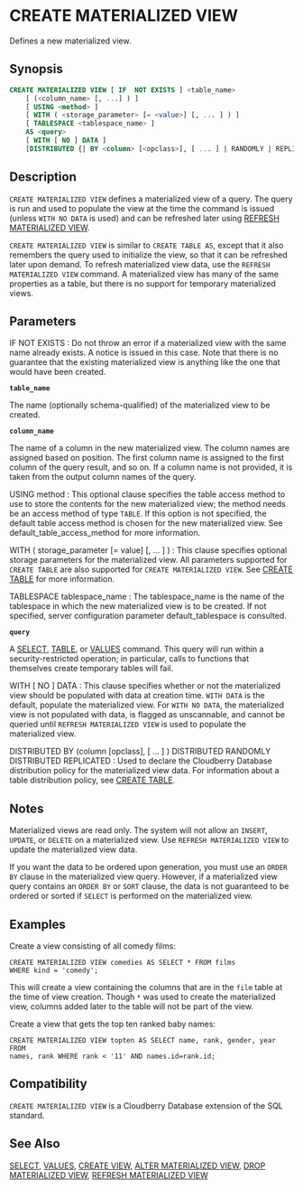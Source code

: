 # CREATE MATERIALIZED VIEW

Defines a new materialized view.

## Synopsis

```sql
CREATE MATERIALIZED VIEW [ IF  NOT EXISTS ] <table_name>
    [ (<column_name> [, ...] ) ]
    [ USING <method> ]
    [ WITH ( <storage_parameter> [= <value>] [, ... ] ) ]
    [ TABLESPACE <tablespace_name> ]
    AS <query>
    [ WITH [ NO ] DATA ]
    [DISTRIBUTED {| BY <column> [<opclass>], [ ... ] | RANDOMLY | REPLICATED }]
```

## Description

`CREATE MATERIALIZED VIEW` defines a materialized view of a query. The query is run and used to populate the view at the time the command is issued (unless `WITH NO DATA` is used) and can be refreshed later using [REFRESH MATERIALIZED VIEW](/docs/sql-statements/sql-statement-refresh-materialized-view.md).

`CREATE MATERIALIZED VIEW` is similar to `CREATE TABLE AS`, except that it also remembers the query used to initialize the view, so that it can be refreshed later upon demand. To refresh materialized view data, use the `REFRESH MATERIALIZED VIEW` command. A materialized view has many of the same properties as a table, but there is no support for temporary materialized views.

## Parameters

IF NOT EXISTS
:   Do not throw an error if a materialized view with the same name already exists. A notice is issued in this case. Note that there is no guarantee that the existing materialized view is anything like the one that would have been created.

**`table_name`**

The name (optionally schema-qualified) of the materialized view to be created.

**`column_name`**

The name of a column in the new materialized view. The column names are assigned based on position. The first column name is assigned to the first column of the query result, and so on. If a column name is not provided, it is taken from the output column names of the query.

USING method
:   This optional clause specifies the table access method to use to store the contents for the new materialized view; the method needs be an access method of type `TABLE`. If this option is not specified, the default table access method is chosen for the new materialized view. See default_table_access_method for more information.

WITH ( storage_parameter [= value] [, ... ] )
:   This clause specifies optional storage parameters for the materialized view. All parameters supported for `CREATE TABLE` are also supported for `CREATE MATERIALIZED VIEW`. See [CREATE TABLE](/docs/sql-statements/sql-statement-create-table.md) for more information.

TABLESPACE tablespace_name
:   The tablespace_name is the name of the tablespace in which the new materialized view is to be created. If not specified, server configuration parameter default_tablespace is consulted.

**`query`**

A [SELECT](/docs/sql-statements/sql-statement-select.md), [TABLE](/docs/sql-statements/sql-statement-select.md#the-table-command), or [VALUES](/docs/sql-statements/sql-statement-values.md) command. This query will run within a security-restricted operation; in particular, calls to functions that themselves create temporary tables will fail.

WITH [ NO ] DATA
:   This clause specifies whether or not the materialized view should be populated with data at creation time. `WITH DATA` is the default, populate the materialized view. For `WITH NO DATA`, the materialized view is not populated with data, is flagged as unscannable, and cannot be queried until `REFRESH MATERIALIZED VIEW` is used to populate the materialized view.

DISTRIBUTED BY (column [opclass], [ ... ] )
DISTRIBUTED RANDOMLY
DISTRIBUTED REPLICATED
:   Used to declare the Cloudberry Database distribution policy for the materialized view data. For information about a table distribution policy, see [CREATE TABLE](/docs/sql-statements/sql-statement-create-table.md).

## Notes

Materialized views are read only. The system will not allow an `INSERT`, `UPDATE`, or `DELETE` on a materialized view. Use `REFRESH MATERIALIZED VIEW` to update the materialized view data.

If you want the data to be ordered upon generation, you must use an `ORDER BY` clause in the materialized view query. However, if a materialized view query contains an `ORDER BY` or `SORT` clause, the data is not guaranteed to be ordered or sorted if `SELECT` is performed on the materialized view.

## Examples

Create a view consisting of all comedy films:

```
CREATE MATERIALIZED VIEW comedies AS SELECT * FROM films 
WHERE kind = 'comedy';
```

This will create a view containing the columns that are in the `film` table at the time of view creation. Though `*` was used to create the materialized view, columns added later to the table will not be part of the view.

Create a view that gets the top ten ranked baby names:

```
CREATE MATERIALIZED VIEW topten AS SELECT name, rank, gender, year FROM 
names, rank WHERE rank < '11' AND names.id=rank.id;
```

## Compatibility

`CREATE MATERIALIZED VIEW` is a Cloudberry Database extension of the SQL standard.

## See Also

[SELECT](/docs/sql-statements/sql-statement-select.md), [VALUES](/docs/sql-statements/sql-statement-values.md), [CREATE VIEW](/docs/sql-statements/sql-statement-create-view.md), [ALTER MATERIALIZED VIEW](/docs/sql-statements/sql-statement-alter-materialized-view.md), [DROP MATERIALIZED VIEW](/docs/sql-statements/sql-statement-drop-materialized-view.md), [REFRESH MATERIALIZED VIEW](/docs/sql-statements/sql-statement-refresh-materialized-view.md)



